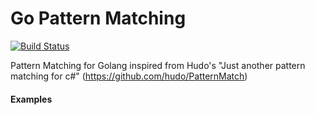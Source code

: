 # Go Pattern Matching

[![Build Status](https://travis-ci.org/otiai10/ternary.svg?branch=master)](https://travis-ci.org/otiai10/ternary)

Pattern Matching for Golang inspired from Hudo's "Just another pattern matching for c#" (https://github.com/hudo/PatternMatch)

#### Examples  

```go


```
